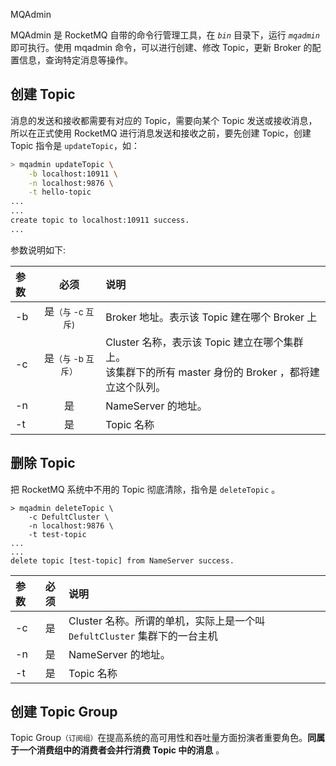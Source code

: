 <span class="title">MQAdmin</span>

MQAdmin 是 RocketMQ 自带的命令行管理工具，在 *`bin`* 目录下，运行 *`mqadmin`* 即可执行。使用 mqadmin 命令，可以进行创建、修改 Topic，更新 Broker 的配置信息，查询特定消息等操作。

## 创建 Topic

消息的发送和接收都需要有对应的 Topic，需要向某个 Topic 发送或接收消息，所以在正式使用 RocketMQ 进行消息发送和接收之前，要先创建 Topic，创建 Topic 指令是 `updateTopic`，如：

```sh
> mqadmin updateTopic \
    -b localhost:10911 \
    -n localhost:9876 \
    -t hello-topic
...
...
create topic to localhost:10911 success.
...
```

参数说明如下:

| 参数 | 必须 | 说明 |
| :- | :-: | :- |
| -b | 是<small>（与 -c 互斥)</small> | Broker 地址。表示该 Topic 建在哪个 Broker 上 |
| -c | 是<small>（与 -b 互斥）</small>| Cluster 名称，表示该 Topic 建立在哪个集群上。<br>该集群下的所有 master 身份的 Broker ，都将建立这个队列。|
| -n | 是 | NameServer 的地址。|
| -t | 是 | Topic 名称 |


## 删除 Topic 

把 RocketMQ 系统中不用的 Topic 彻底清除，指令是 `deleteTopic` 。


```
> mqadmin deleteTopic \
    -c DefultCluster \
    -n localhost:9876 \
    -t test-topic 
...
...
delete topic [test-topic] from NameServer success.
```

| 参数 | 必须 | 说明 |
| :- | :-: | :- |
| -c | 是 | Cluster 名称。所谓的单机，实际上是一个叫 `DefultCluster` 集群下的一台主机 |
| -n | 是 | NameServer 的地址。|
| -t | 是 | Topic 名称 |


## 创建 Topic Group

Topic Group<smalL>（订阅组）</small>在提高系统的高可用性和吞吐量方面扮演者重要角色。<strong>同属于一个消费组中的消费者会并行消费 Topic 中的消息</strong> 。

